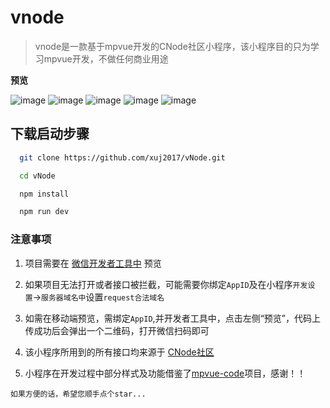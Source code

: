 # vnode

> vnode是一款基于mpvue开发的CNode社区小程序，该小程序目的只为学习mpvue开发，不做任何商业用途

**预览**

![image](./assets/one.jpg) ![image](./assets/two.jpg) ![image](./assets/three.jpg) ![image](./assets/four.jpg) ![image](./assets/five.jpg)

## 下载启动步骤

``` bash
  git clone https://github.com/xuj2017/vNode.git

  cd vNode

  npm install

  npm run dev
```
### 注意事项

1. 项目需要在 [微信开发者工具中](https://mp.weixin.qq.com/debug/wxadoc/dev/devtools/download.html) 预览

2. 如果项目无法打开或者接口被拦截，可能需要你绑定`AppID`及在小程序`开发设置`->`服务器域名中`设置`request合法域名`

3. 如需在移动端预览，需绑定`AppID`,并开发者工具中，点击左侧“预览”，代码上传成功后会弹出一个二维码，打开微信扫码即可

4. 该小程序所用到的所有接口均来源于 [CNode社区](https://cnodejs.org/api)

5. 小程序在开发过程中部分样式及功能借鉴了[mpvue-code](https://github.com/jaxQin/mpvue-cnode)项目，感谢！！


`如果方便的话，希望您顺手点个star...`